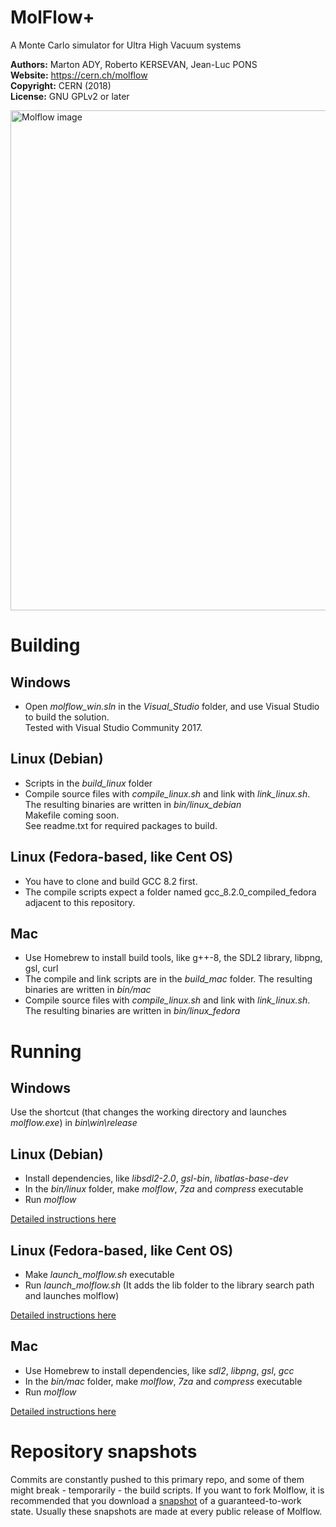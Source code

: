 # MolFlow+
A Monte Carlo simulator for Ultra High Vacuum systems

**Authors:** Marton ADY, Roberto KERSEVAN, Jean-Luc PONS  
**Website:** https://cern.ch/molflow  
**Copyright:** CERN (2018)  
**License:** GNU GPLv2 or later

<img src="https://molflow.web.cern.ch/sites/molflow.web.cern.ch/files/pictures/2018-10-09%2016_14_20-PowerPoint%20Slide%20Show%20%20-%20%20Presentation1.png" alt="Molflow image" width="800"/>

# Building
## Windows
* Open *molflow_win.sln* in the *Visual_Studio* folder, and use Visual Studio to build the solution.  
Tested with Visual Studio Community 2017.
## Linux (Debian)
* Scripts in the *build_linux* folder  
* Compile source files with *compile_linux.sh* and link with *link_linux.sh*. The resulting binaries are written in *bin/linux_debian*  
Makefile coming soon.  
See readme.txt  for required packages to build.  
## Linux (Fedora-based, like Cent OS)
* You have to clone and build GCC 8.2 first.
* The compile scripts expect a folder named gcc_8.2.0_compiled_fedora adjacent to this repository.

## Mac
* Use Homebrew to install build tools, like g++-8, the SDL2 library, libpng, gsl, curl  
* The compile and link scripts are in the *build_mac* folder.  The resulting binaries are written in *bin/mac* 
* Compile source files with *compile_linux.sh* and link with *link_linux.sh*. The resulting binaries are written in *bin/linux_fedora* 
 
# Running
## Windows
Use the shortcut (that changes the working directory and launches *molflow.exe*) in *bin\win\release*
## Linux (Debian)
* Install dependencies, like *libsdl2-2.0*, *gsl-bin*, *libatlas-base-dev*  
* In the *bin/linux* folder, make *molflow*, *7za* and *compress* executable
* Run *molflow*  

[Detailed instructions here](https://molflow.web.cern.ch/node/296)
## Linux (Fedora-based, like Cent OS)
* Make *launch_molflow.sh* executable
* Run *launch_molflow.sh* (It adds the lib folder to the library search path and launches molflow)

[Detailed instructions here](https://molflow.web.cern.ch/node/302)
## Mac
* Use Homebrew to install dependencies, like *sdl2*, *libpng*, *gsl*, *gcc*  
* In the *bin/mac* folder, make *molflow*, *7za* and *compress* executable
* Run *molflow*  

[Detailed instructions here](https://molflow.web.cern.ch/node/294)

# Repository snapshots
Commits are constantly pushed to this primary repo, and some of them might break - temporarily - the build scripts. If you want to fork Molflow, it is recommended that you download a [snapshot](https://molflow.web.cern.ch/content/developers) of a guaranteed-to-work state. Usually these snapshots are made at every public release of Molflow.
